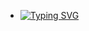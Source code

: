 - [![Typing SVG](https://readme-typing-svg.demolab.com/?lines=Hello+I'm+Zenal+Arifin;Welcome+to+my+Repository)](https://git.io/typing-svg)

<!---
z3n70/z3n70 is a ✨ special ✨ repository because its `README.md` (this file) appears on your GitHub profile.
You can click the Preview link to take a look at your changes.
--->
